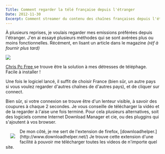 ```yaml
---
Title: Comment regarder la télé française depuis l'étranger
Date: 2012-11-30
Excerpt: Comment streamer du contenu des chaînes françaises depuis l'étranger.
---
```


À plusieurs reprises, je voulais regarder mes emissions préférées depuis l'étranger. J'en ai essayé plusieurs méthodes qui se sont avérées plus ou moins fonctionnelles. Récément, en lisant un article dans le magazine *(réf à fournir plus tard)*

![](https://dl.dropboxusercontent.com/u/574142/scriptogram/chrispc_free_anonymous_proxy.jpg)

[Chris Pc Free ](http://www.chris-pc.com/proxy/index.html) se trouve être la solution à mes détresses de téléphage. Facile à installer ! 

Une fois le logiciel lancé, il suffit de choisir France (bien sûr, un autre pays si vous voulez regarder d'autres chaînes de d'autres pays), et de cliquer sur connect.

Bien sûr, si votre connexion se trouve être d'un lenteur visible, à savoir des coupures à chaque 2 secondes. Je vous conseille de télécharger
la vidéo et de la regarder à l'aise une fois terminé. Pour cela plusieurs alternatives, soit des logiciels comme Internet Download Manager et cie, ou des pluggins qui s'ajoutent à vos browser.

<div style="float: left;margin:15px">
<img src="https://dl.dropboxusercontent.com/u/574142/scriptogram/DownloadHelper1.jpg">
</div> 
De mon côté, je me sert de l'extension de firefox, [downloadhelper.](http://www.downloadhelper.net/) Je trouve cette extension d'une facilité à pouvoir me télécharger toutes les videos de n'importe quel site.